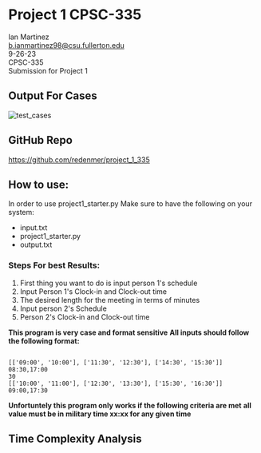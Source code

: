 # Project 1 CPSC-335
Ian Martinez <br>
b.ianmartinez98@csu.fullerton.edu <br>
9-26-23 <br>
CPSC-335 <br>
Submission for Project 1 <br>

## Output For Cases

![test_cases](https://github.com/redenmer/project_1_335/assets/60246207/cc11e57d-6de7-4393-abee-20f473b51a15)




## GitHub Repo
https://github.com/redenmer/project_1_335

## How to use:
In order to use project1_starter.py Make sure to have the following on your system:
+ input.txt
+ project1_starter.py
+ output.txt

### Steps For best Results:

1. First thing you want to do is input person 1's schedule
2. Input Person 1's Clock-in and Clock-out time
3. The desired length for the meeting in terms of minutes
4. Input person 2's Schedule
5. Person 2's Clock-in and Clock-out time

**This program is very case and format sensitive**
**All inputs should follow the following format:**

```

[['09:00', '10:00'], ['11:30', '12:30'], ['14:30', '15:30']]
08:30,17:00
30
[['10:00', '11:00'], ['12:30', '13:30'], ['15:30', '16:30']]
09:00,17:30

```
**Unfortuntely this program only works if the following criteria are met**
**all value must be in military time xx:xx for any given time**


## Time Complexity Analysis
